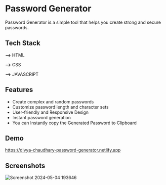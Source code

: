 
# Password Generator

Password Generator is a simple tool that helps you create strong and secure passwords.


## Tech Stack

**-->**  HTML

**-->** CSS

**-->** JAVASCRIPT


## Features

- Create complex and random passwords
- Customize password length and character sets
- User-friendly and Responsive Design
- Instant password generation
- You can Instantly copy the Generated Password to Clipboard


## Demo

https://divya-chaudhary-password-generator.netlify.app


## Screenshots

![Screenshot 2024-05-04 193646](https://github.com/DivyaChaudhary07/Password_Generator/assets/161328874/83644b5e-fce9-46ac-8502-3289cbf4b6cf)

